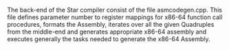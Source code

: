 The back-end of the Star compiler consist of the file asmcodegen.cpp. This file defines parameter number to register mappings for x86-64 function call procedures, formats the Assembly, iterates over all the given Quadruples from the middle-end and generates appropriate x86-64 assembly and executes generally the tasks needed to generate the x86-64 Assembly. 

